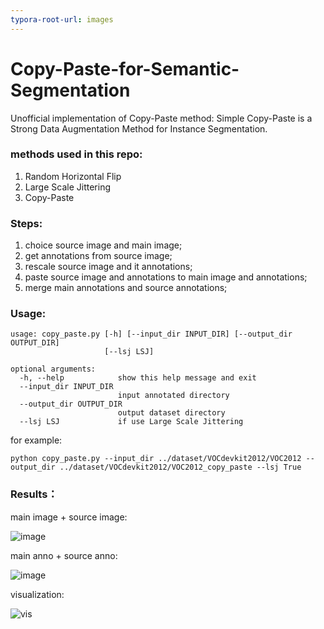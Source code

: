```yaml
---
typora-root-url: images
---
```


# Copy-Paste-for-Semantic-Segmentation
Unofficial implementation of Copy-Paste method: Simple Copy-Paste is a Strong Data Augmentation Method for Instance Segmentation.

### methods used in this repo:

1. Random Horizontal Flip
2. Large Scale Jittering
3. Copy-Paste



### Steps:

1. choice source image and main image;
2. get annotations from source image;
3. rescale source image and it annotations;
4. paste source image and annotations to main image and annotations;
5. merge main annotations and source annotations;



### Usage:

```
usage: copy_paste.py [-h] [--input_dir INPUT_DIR] [--output_dir OUTPUT_DIR]
                     [--lsj LSJ]

optional arguments:
  -h, --help            show this help message and exit
  --input_dir INPUT_DIR
                        input annotated directory
  --output_dir OUTPUT_DIR
                        output dataset directory
  --lsj LSJ             if use Large Scale Jittering

```

for example:

`python copy_paste.py --input_dir ../dataset/VOCdevkit2012/VOC2012 --output_dir ../dataset/VOCdevkit2012/VOC2012_copy_paste --lsj True`



### Results：

main image + source image:

![image](/image.jpg)

main anno + source anno:

![image](/anno.png)

visualization:

![vis](/vis.jpg)


